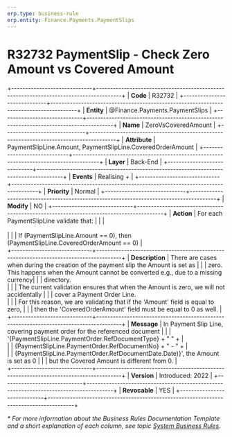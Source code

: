 ```yaml
---
erp.type: business-rule
erp.entity: Finance.Payments.PaymentSlips
---
```


# R32732 PaymentSlip - Check Zero Amount vs Covered Amount
+-----------------------------+---------------------------------------------------------------------------------------+
| **Code**                    | R32732                                                                                |
+-----------------------------+---------------------------------------------------------------------------------------+
| **Entity**                  | @Finance.Payments.PaymentSlips                                                        |
+-----------------------------+---------------------------------------------------------------------------------------+
| **Name**                    | ZeroVsCoveredAmount                                                                   |
+-----------------------------+---------------------------------------------------------------------------------------+
| **Attribute**               | PaymentSlipLine.Amount, PaymentSlipLine.CoveredOrderAmount                            |
+-----------------------------+---------------------------------------------------------------------------------------+
| **Layer**                   | Back-End                                                                              |
+-----------------------------+---------------------------------------------------------------------------------------+
| **Events**                  | Realising +                                                                           |
+-----------------------------+---------------------------------------------------------------------------------------+
| **Priority**                | Normal                                                                                |
+-----------------------------+---------------------------------------------------------------------------------------+
| **Modify**                  | NO                                                                                    |
+-----------------------------+---------------------------------------------------------------------------------------+
| **Action**                  | For each PaymentSlipLine validate that:                                               |
|                             | <br><br>                                                                              |
|                             | If (PaymentSlipLine.Amount == 0), then (PaymentSlipLine.CoveredOrderAmount == 0)      |             
+-----------------------------+---------------------------------------------------------------------------------------+
| **Description**             | There are cases when during the creation of the payment slip the Amount is set as     |
|                             | zero. This happens when the Amount cannot be converted e.g., due to a missing currency|
|                             | directory.<br>                                                                        |
|                             | The current validation ensures that when the Amount is zero, we will not accidentally |
|                             | cover a Payment Order Line.<br>                                                       |
|                             | For this reason, we are validating that if the 'Amount' field is equal to zero,       |
|                             | then the 'CoveredOrderAmount' field must be equal to 0 as well.                       |
+-----------------------------+---------------------------------------------------------------------------------------+
| **Message**                 | In Payment Slip Line, covering payment order for the referenced document              |
|                             | '{PaymentSlipLine.PaymentOrder.RefDocumentType} + " " +                               |  
|                             | {PaymentSlipLine.PaymentOrder.RefDocumentNo} + " - "  +                               |                    
|                             | {PaymentSlipLine.PaymentOrder.RefDocumentDate.Date)}', the Amount is set as 0         |
|                             | but the Covered Amount is different from 0.                                           |                           
+-----------------------------+---------------------------------------------------------------------------------------+
| **Version**                 | Introduced: 2022                                                                      |
+-----------------------------+---------------------------------------------------------------------------------------+
| **Revocable**               | YES                                                                                   |
+-----------------------------+---------------------------------------------------------------------------------------+

*\* For more information about the Business Rules Documentation Template and a short explanation of each column, see
topic [System Business Rules](../templates/template-description-system-business-rules.md).*
